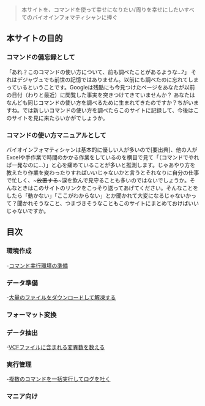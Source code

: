 > 本サイトを、コマンドを使って幸せになりたい/周りを幸せにしたいすべてのバイオインフォマティシャンに捧ぐ

## 本サイトの目的
### コマンドの備忘録として
「あれ？このコマンドの使い方について、前も調べたことがあるような...?」
それはデジャヴュでも前世の記憶ではありません。以前にも調べたのに忘れてしまっているということです。Googleは残酷にも今見つけたページをあなたが以前の日付（わりと最近）に閲覧した事実を突きつけてきていませんか？
あなたはなんども同じコマンドの使い方を調べるために生まれてきたのですか？ちがいますね。では新しいコマンドの使い方を調べたらこのサイトに記録して、今後はこのサイトを見に来たらいかがでしょうか。

### コマンドの使い方マニュアルとして
バイオインフォマティシャンは基本的に優しい人が多いので[要出典]、他の人がExcelや手作業で時間のかかる作業をしているのを横目で見て「（コマンドでやれば一発なのに...）」と心を痛めていることが多いと推測します。じゃあやり方を教えたり作業を変わったりすればいいじゃないかと言うとそれなりに自分の仕事で忙しく、~~~放置する~~~涙を飲んで見守ることも多いのではないでしょうか。そんなときはこのサイトのリンクをこっそり送ってあげてください。そんなことをしたら「動かない」「ここがわからない」とか聞かれて大変になるじゃないかって？聞かれそうなこと、つまづきそうなこともこのサイトにまとめておけばいいじゃないですか。

## 目次
### 環境作成
-[コマンド実行環境の準備]()

### データ準備
-[大量のファイルをダウンロードして解凍する]()

### フォーマット変換

### データ抽出
-[VCFファイルに含まれる変異数を数える]()

### 実行管理
-[複数のコマンドを一括実行してログを吐く]()

### マニア向け
